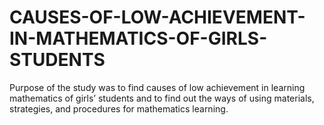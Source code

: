 # CAUSES-OF-LOW-ACHIEVEMENT-IN-MATHEMATICS-OF-GIRLS-STUDENTS
Purpose of the study was to find causes of low achievement in learning mathematics of girls’ students and to find out the ways of using materials, strategies, and procedures for mathematics learning. 
